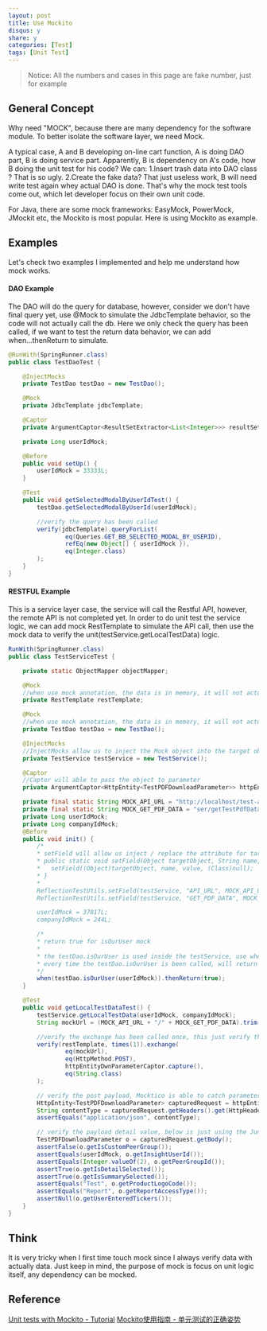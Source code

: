 ```yaml
---
layout: post
title: Use Mockito
disqus: y
share: y
categories: [Test]
tags: [Unit Test]
---
```


> Notice: All the numbers and cases in this page are fake number, just for example

## General Concept
Why need "MOCK", because there are many dependency for the software module. To better isolate the software layer, we need Mock.  
  
A typical case, A and B developing on-line cart function, A is doing DAO part, B is doing service part. Apparently, B is dependency on A's code, how B doing the unit test for his code? We can: 1.Insert trash data into DAO class ? That is so ugly. 2.Create the fake data? That just useless work, B will need write test again whey actual DAO is done. That's why the mock test tools come out, which let developer focus on their own unit code.

For Java, there are some mock frameworks: EasyMock, PowerMock, JMockit etc, the Mockito is most popular. Here is using Mockito as example.

## Examples
Let's check two examples I implemented and help me understand how mock works.

#### DAO Example
The DAO will do the query for database, however, consider we don't have final query yet, use @Mock to simulate the JdbcTemplate behavior, so the code will not actually call the db. Here we only check the query has been called, if we want to test the return data behavior, we can add when...thenReturn to simulate.
```java
@RunWith(SpringRunner.class)
public class TestDaoTest {

    @InjectMocks
    private TestDao testDao = new TestDao();

    @Mock
    private JdbcTemplate jdbcTemplate;

    @Captor
    private ArgumentCaptor<ResultSetExtractor<List<Integer>>> resultSetExtractorCaptor;

    private Long userIdMock;

    @Before
    public void setUp() {
        userIdMock = 33333L;
    }

    @Test
    public void getSelectedModalByUserIdTest() {
        testDao.getSelectedModalByUserId(userIdMock);

        //verify the query has been called
        verify(jdbcTemplate).queryForList(
                eq(Queries.GET_BB_SELECTED_MODAL_BY_USERID),
                refEq(new Object[] { userIdMock }),
                eq(Integer.class)
        );
    }
}
```

#### RESTFUL Example
This is a service layer case, the service will call the Restful API, however, the remote API is not completed yet. In order to do unit test the service logic, we can add mock RestTemplate to simulate the API call, then use the mock data to verify the unit(testService.getLocalTestData) logic.  
```java
RunWith(SpringRunner.class)
public class TestServiceTest {

    private static ObjectMapper objectMapper;

    @Mock
	//when use mock annotation, the data is in memory, it will not actually run the rest full call.
    private RestTemplate restTemplate;

    @Mock
	//when use mock annotation, the data is in memory, it will not actually run the database query.
    private TestDao testDao = new TestDao();

    @InjectMocks
	//InjectMocks allow us to inject the Mock object into the target object, so when the testService is using restTemplate, the test will able to catch it.
    private TestService testService = new TestService();

    @Captor
	//Captor will able to pass the object to parameter
    private ArgumentCaptor<HttpEntity<TestPDFDownloadParameter>> httpEntityDwnParameterCaptor;

    private final static String MOCK_API_URL = "http://localhost/test-api";
    private final static String MOCK_GET_PDF_DATA = "ser/getTestPdfData";
    private Long userIdMock;
    private Long companyIdMock;
    @Before
    public void init() {
		/*
		* setField will allow us inject / replace the attribute for target object.		
		* public static void setField(Object targetObject, String name, Object value) {
		*   setField((Object)targetObject, name, value, (Class)null);
		* }
		*
        ReflectionTestUtils.setField(testService, "API_URL", MOCK_API_URL);
        ReflectionTestUtils.setField(testService, "GET_PDF_DATA", MOCK_GET_PDF_DATA);

        userIdMock = 37817L;
        companyIdMock = 244L;

		/* 
		* return true for isOurUser mock
		*
		* the testDao.isOurUser is used inside the testService, use when...thenReturn to mock,
		* every time the testDao.isOurUser is been called, will return true.
		*/
        when(testDao.isOurUser(userIdMock)).thenReturn(true);
    }

    @Test
    public void getLocalTestDataTest() {
        testService.getLocalTestData(userIdMock, companyIdMock);
        String mockUrl = (MOCK_API_URL + "/" + MOCK_GET_PDF_DATA).trim();

        //verify the exchange has been called once, this just verify the exchange function has been called with required parameter
        verify(restTemplate, times(1)).exchange(
                eq(mockUrl),
                eq(HttpMethod.POST),
                httpEntityDwnParameterCaptor.capture(),
                eq(String.class)
        );

        // verify the post payload, Mocktico is able to catch parameters
        HttpEntity<TestPDFDownloadParameter> capturedRequest = httpEntityDwnParameterCaptor.getValue();
        String contentType = capturedRequest.getHeaders().get(HttpHeaders.CONTENT_TYPE).get(0);
        assertEquals("application/json", contentType);

        // verify the payload detail value, below is just using the Junit to verify the data point
        TestPDFDownloadParameter o = capturedRequest.getBody();
        assertFalse(o.getIsCustomPeerGroup());
        assertEquals(userIdMock, o.getInsightUserId());
        assertEquals(Integer.valueOf(2), o.getPeerGroupId());
        assertTrue(o.getIsDetailSelected());
        assertTrue(o.getIsSummarySelected());
        assertEquals("Test", o.getProductLogoCode());
        assertEquals("Report", o.getReportAccessType());
        assertNull(o.getUserEnteredTickers());
    }
}
```

## Think
It is very tricky when I first time touch mock since I always verify data with actually data. Just keep in mind, the purpose of mock is focus on unit logic itself, any dependency can be mocked.

## Reference
[Unit tests with Mockito - Tutorial](https://www.vogella.com/tutorials/Mockito/article.html)
[Mockito使用指南 - 单元测试的正确姿势](http://blog.hanschen.site/2016/06/21/mockito.html)
